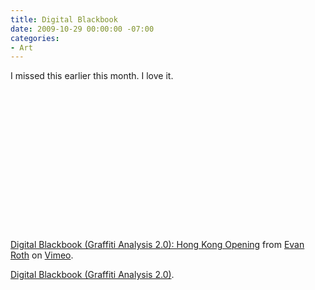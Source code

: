 ```yaml
---
title: Digital Blackbook
date: 2009-10-29 00:00:00 -07:00
categories:
- Art
---
```


<p>I missed this earlier this month. I love it.</p>

<p><object width="400" height="225"><param name="allowfullscreen" value="true" /><param name="allowscriptaccess" value="always" /><param name="movie" value="http://vimeo.com/moogaloop.swf?clip_id=6882087&amp;server=vimeo.com&amp;show_title=1&amp;show_byline=1&amp;show_portrait=0&amp;color=&amp;fullscreen=1" /><embed src="http://vimeo.com/moogaloop.swf?clip_id=6882087&amp;server=vimeo.com&amp;show_title=1&amp;show_byline=1&amp;show_portrait=0&amp;color=&amp;fullscreen=1" type="application/x-shockwave-flash" allowfullscreen="true" allowscriptaccess="always" width="400" height="225"></embed></object><p><a href="http://vimeo.com/6882087">Digital Blackbook (Graffiti Analysis 2.0): Hong Kong Opening</a> from <a href="http://vimeo.com/fi5e">Evan Roth</a> on <a href="http://vimeo.com">Vimeo</a>.</p></p>

<p><a href="http://www.todayandtomorrow.net/2009/10/07/digital-blackbook/">Digital Blackbook (Graffiti Analysis 2.0)</a>.</p>
